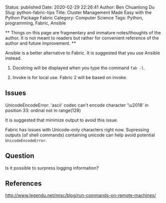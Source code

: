 Status: published
Date: 2020-02-29 22:26:41
Author: Ben Chuanlong Du
Slug: python-fabric-tips
Title: Cluster Management Made Easy with the Python Package Fabric
Category: Computer Science
Tags: Python, programming, Fabric, Ansible

**
Things on this page are
fragmentary and immature notes/thoughts of the author.
It is not meant to readers
but rather for convenient reference of the author and future improvement.
**

Ansible is a better alternative to Fabric. 
It is suggested that you use Ansible instead.

1. Docstring will be displayed when you type the command `fab -l`.

2. Invoke is for local use.
    Fabric 2 will be based on invoke. 

## Issues

UnicodeEncodeError: 'ascii' codec can't encode character '\u2018' in position 33: ordinal not in range(128)

It is suggested that minimize output to avoid this issue. 

Fabric has issues with Unicode-only characters right now. 
Supressing outputs (of shell commands) containing unicode can help avoid potential `UnicodeEncodeError`.

## Question

Is it possible to surpress logging information?

## References

http://www.legendu.net/misc/blog/run-commands-on-remote-machines/
